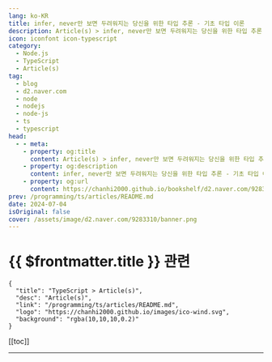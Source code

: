 ```yaml
---
lang: ko-KR
title: infer, never만 보면 두려워지는 당신을 위한 타입 추론 - 기초 타입 이론
description: Article(s) > infer, never만 보면 두려워지는 당신을 위한 타입 추론 - 기초 타입 이론
icon: iconfont icon-typescript
category: 
  - Node.js
  - TypeScript
  - Article(s)
tag: 
  - blog
  - d2.naver.com
  - node
  - nodejs
  - node-js
  - ts
  - typescript
head:  
  - - meta:
    - property: og:title
      content: Article(s) > infer, never만 보면 두려워지는 당신을 위한 타입 추론 - 기초 타입 이론
    - property: og:description
      content: infer, never만 보면 두려워지는 당신을 위한 타입 추론 - 기초 타입 이론
    - property: og:url
      content: https://chanhi2000.github.io/bookshelf/d2.naver.com/9283310.html
prev: /programming/ts/articles/README.md
date: 2024-07-04
isOriginal: false
cover: /assets/image/d2.naver.com/9283310/banner.png
---
```


# {{ $frontmatter.title }} 관련

```component VPCard
{
  "title": "TypeScript > Article(s)",
  "desc": "Article(s)",
  "link": "/programming/ts/articles/README.md",
  "logo": "https://chanhi2000.github.io/images/ico-wind.svg",
  "background": "rgba(10,10,10,0.2)"
}
```

[[toc]]

---

<SiteInfo
  name="infer, never만 보면 두려워지는 당신을 위한 타입 추론 - 기초 타입 이론 | NAVER D2"
  desc="infer, never만 보면 두려워지는 당신을 위한 타입 추론 - 기초 타입 이론"
  url="https://d2.naver.com/helloworld/9283310"
  logo="/assets/image/d2.naver.com/favicon.ico"
  preview="/assets/image/d2.naver.com/9283310/banner.jpg"/>

<!-- TODO: 작성 -->
